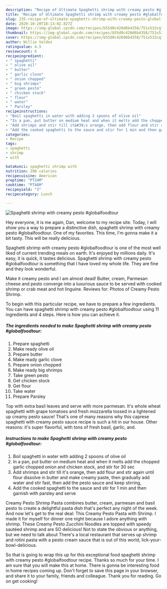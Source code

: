 ```yaml
---
description: "Recipe of Ultimate Spaghetti shrimp with creamy pesto #globalfoodtour"
title: "Recipe of Ultimate Spaghetti shrimp with creamy pesto #globalfoodtour"
slug: 235-recipe-of-ultimate-spaghetti-shrimp-with-creamy-pesto-globalfoodtour
date: 2020-10-20T18:13:02.827Z
image: https://img-global.cpcdn.com/recipes/b55d0c420d6b4358/751x532cq70/spaghetti-shrimp-with-creamy-pesto-globalfoodtour-recipe-main-photo.jpg
thumbnail: https://img-global.cpcdn.com/recipes/b55d0c420d6b4358/751x532cq70/spaghetti-shrimp-with-creamy-pesto-globalfoodtour-recipe-main-photo.jpg
cover: https://img-global.cpcdn.com/recipes/b55d0c420d6b4358/751x532cq70/spaghetti-shrimp-with-creamy-pesto-globalfoodtour-recipe-main-photo.jpg
author: Willie Valdez
ratingvalue: 4.5
reviewcount: 6
recipeingredient:
- " spaghetti"
- " olive oil"
- " butter"
- " garlic clove"
- " onion chopped"
- " big shrimps"
- " green pesto"
- " chicken stock"
- " flour"
- " water"
- " Parsley"
recipeinstructions:
- "Boil spaghetti in water with adding 2 spoons of olive oil"
- "In a pan, put butter on medium heat and when it melts add the chopped garlic chopped onion and chicken stock, and stir for 30 sec"
- "Add shrimps and stir till it&#39;s orange, then add flour and stir again until flour dissolve in butter and make creamy paste, then gradually add water and stir fast, then add the pesto sauce and keep stirring,"
- "Add the cooked spaghetti to the sauce and stir for 1 min and then garnish with parsley and serve"
categories:
- Recipe
tags:
- spaghetti
- shrimp
- with

katakunci: spaghetti shrimp with 
nutrition: 298 calories
recipecuisine: American
preptime: "PT24M"
cooktime: "PT46M"
recipeyield: "3"
recipecategory: Lunch

---
```



![Spaghetti shrimp with creamy pesto #globalfoodtour](https://img-global.cpcdn.com/recipes/b55d0c420d6b4358/751x532cq70/spaghetti-shrimp-with-creamy-pesto-globalfoodtour-recipe-main-photo.jpg)

Hey everyone, it is me again, Dan, welcome to my recipe site. Today, I will show you a way to prepare a distinctive dish, spaghetti shrimp with creamy pesto #globalfoodtour. One of my favorites. This time, I'm gonna make it a bit tasty. This will be really delicious.

Spaghetti shrimp with creamy pesto #globalfoodtour is one of the most well liked of current trending meals on earth. It's enjoyed by millions daily. It's easy, it is quick, it tastes delicious. Spaghetti shrimp with creamy pesto #globalfoodtour is something that I have loved my whole life. They are fine and they look wonderful.

Make it creamy pesto and I am almost dead! Butter, cream, Parmesan cheese and pesto converge into a luxurious sauce to be served with cooked shrimp or crab meat and hot linguine. Reviews for: Photos of Creamy Pesto Shrimp.


To begin with this particular recipe, we have to prepare a few ingredients. You can have spaghetti shrimp with creamy pesto #globalfoodtour using 11 ingredients and 4 steps. Here is how you can achieve it.

<!--inarticleads1-->

##### The ingredients needed to make Spaghetti shrimp with creamy pesto #globalfoodtour:

1. Prepare  spaghetti
1. Make ready  olive oil
1. Prepare  butter
1. Make ready  garlic clove
1. Prepare  onion chopped
1. Make ready  big shrimps
1. Take  green pesto
1. Get  chicken stock
1. Get  flour
1. Take  water
1. Prepare  Parsley


Top with extra basil leaves and serve with more parmesan. It&#39;s whole wheat spaghetti with grape tomatoes and fresh mozzarella tossed in a lightened up creamy pesto sauce! That&#39;s one of many reasons why this caprese spaghetti with creamy pesto sauce recipe is such a hit in our house. Other reasons: it&#39;s super flavorful, with tons of fresh basil, garlic, and. 

<!--inarticleads2-->

##### Instructions to make Spaghetti shrimp with creamy pesto #globalfoodtour:

1. Boil spaghetti in water with adding 2 spoons of olive oil
1. In a pan, put butter on medium heat and when it melts add the chopped garlic chopped onion and chicken stock, and stir for 30 sec
1. Add shrimps and stir till it&#39;s orange, then add flour and stir again until flour dissolve in butter and make creamy paste, then gradually add water and stir fast, then add the pesto sauce and keep stirring,
1. Add the cooked spaghetti to the sauce and stir for 1 min and then garnish with parsley and serve


Creamy Pesto Shrimp Pasta combines butter, cream, parmesan and basil pesto to create a delightful pasta dish that&#39;s perfect any night of the week. And now let&#39;s get to the real deal: This Creamy Pesto Pasta with Shrimp. I made it for myself for dinner one night because I adore anything with shrimp. These Creamy Pesto Zucchini Noodles are topped with speedy sautéed shrimp and are SO delicious! Not to state the obvious or anything, but we need to talk about There&#39;s a local restaurant that serves up shrimp and rotini pasta with a pesto cream sauce that is out of this world, lick-your-bowl-delicious. 

So that is going to wrap this up for this exceptional food spaghetti shrimp with creamy pesto #globalfoodtour recipe. Thanks so much for your time. I am sure that you will make this at home. There is gonna be interesting food in home recipes coming up. Don't forget to save this page in your browser, and share it to your family, friends and colleague. Thank you for reading. Go on get cooking!
